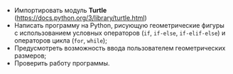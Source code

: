 - Импортировать модуль **Turtle** (https://docs.python.org/3/library/turtle.html)
- Написать программу на Python, рисующую геометрические фигуры с использованием условных операторов (`if`, `if-else`, `if-elif-else`) и операторов цикла (`for`, `while`);
- Предусмотреть возможность ввода пользователем геометрических размеров;
- Проверить работу программы.